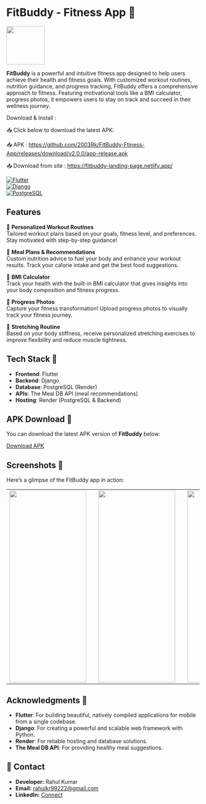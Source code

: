 # FitBuddy - Fitness App 💪

<img src="https://drive.google.com/uc?export=view&id=1ViLTmOqNk_9d13Jd5tN18mJGAp1KlBfo" width="100"/>
 
**FitBuddy** is a powerful and intuitive fitness app designed to help users achieve their health and fitness goals. With customized workout routines, nutrition guidance, and progress tracking, FitBuddy offers a comprehensive approach to fitness. Featuring motivational tools like a BMI calculator, progress photos, it empowers users to stay on track and succeed in their wellness journey.

Download & Install :

📥 Click below to download the latest APK:

📥 APK : https://github.com/2003Rk/FitBuddy-Ftiness-App/releases/download/v2.0.0/app-release.apk


📥 Download from site  : https://fitbuddy-landing-page.netlify.app/



 
[![Flutter](https://img.shields.io/badge/Flutter-v2.10.5-blue)](https://flutter.dev)  
[![Django](https://img.shields.io/badge/Django-v4.0-green)](https://www.djangoproject.com/)  
[![PostgreSQL](https://img.shields.io/badge/PostgreSQL-v13.4-purple)](https://www.postgresql.org/)

## Features

🔹 **Personalized Workout Routines**  
Tailored workout plans based on your goals, fitness level, and preferences. Stay motivated with step-by-step guidance!

🔹 **Meal Plans & Recommendations**  
Custom nutrition advice to fuel your body and enhance your workout results. Track your calorie intake and get the best food suggestions.

🔹 **BMI Calculator**  
Track your health with the built-in BMI calculator that gives insights into your body composition and fitness progress.

🔹 **Progress Photos**  
Capture your fitness transformation! Upload progress photos to visually track your fitness journey.

🔹 **Stretching Routine**  
Based on your body stiffness, receive personalized stretching exercises to improve flexibility and reduce muscle tightness.

## Tech Stack 🚀

- **Frontend**: Flutter  
- **Backend**: Django  
- **Database**: PostgreSQL (Render)  
- **APIs**: The Meal DB API (meal recommendations)
- **Hosting**: Render (PostgreSQL & Backend)

## APK Download 📲

You can download the latest APK version of **FitBuddy** below:

[Download APK](https://github.com/2003Rk/FitBuddy-Ftiness-App/releases/download/v2.0.0/app-release.apk)

## Screenshots 📸

Here’s a glimpse of the FitBuddy app in action:

<table align="center">
  <tr>
    <td><img src="https://drive.google.com/uc?export=view&id=1SsfCgtVJihNA-ex-If2PSPtW0X5GvT2S" width="200" height="500"/></td>
    <td width="50"></td> <!-- This adds spacing -->
    <td><img src="https://drive.google.com/uc?export=view&id=1t1d3Md0wn8qPc4WxTQPoWA0bt48lRSiu" width="200" height="500"/></td>
    <td width="50"></td> <!-- This adds spacing -->
    <td><img src="https://drive.google.com/uc?export=view&id=1-LnHvutllCOXqj5kl9nk5Quv2U9wVvam" width="200" height="500"/></td>
  </tr>
</table>


## Acknowledgments 🙏

- **Flutter**: For building beautiful, natively compiled applications for mobile from a single codebase.  
- **Django**: For creating a powerful and scalable web framework with Python.  
- **Render**: For reliable hosting and database solutions.  
- **The Meal DB API**: For providing healthy meal suggestions.

## 📧 Contact
- **Developer:** Rahul Kumar  
- **Email:** rahulkr99222@gmail.com  
- **LinkedIn:** [Connect](www.linkedin.com/in/rahul-kr2000)  



